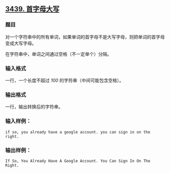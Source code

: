 ## [3439. 首字母大写](https://www.acwing.com/problem/content/3442/)

### 题目

对一个字符串中的所有单词，如果单词的首字母不是大写字母，则把单词的首字母变成大写字母。

在字符串中，单词之间通过空格（不一定单个）分隔。

### 输入格式

一行，一个长度不超过 *100* 的字符串（中间可能包含空格）。

### 输出格式

一行，输出转换后的字符串。

### 输入样例：

```
if so, you already have a google account. you can sign in on the right.
```

### 输出样例：

```
If So, You Already Have A Google Account. You Can Sign In On The Right.
```
